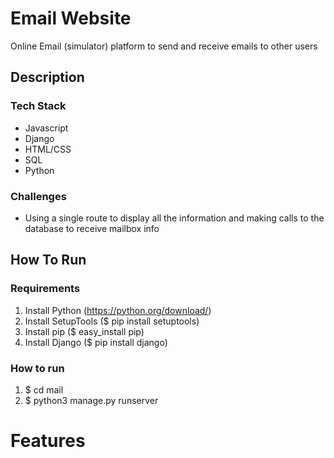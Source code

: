 # Email Website
Online Email (simulator) platform to send and receive emails to other users

## Description
### Tech Stack
- Javascript
- Django
- HTML/CSS
- SQL
- Python

### Challenges
- Using a single route to display all the information and making calls to the database to receive mailbox info

## How To Run
### Requirements
1. Install Python (https://python.org/download/)
1. Install SetupTools ($ pip install setuptools)
1. Install pip ($ easy_install pip)
1. Install Django ($ pip install django)
### How to run
1. $ cd mail
1. $ python3 manage.py runserver

# Features

